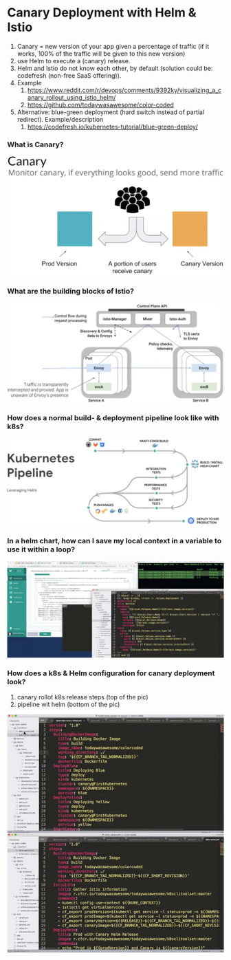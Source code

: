 # Canary Deployment with Helm & Istio
1. Canary = new version of your app given a percentage of traffic (if it works, 100% of the traffic will be given to this new version)
2. use Helm to execute a (canary) release.
3. Helm and Istio do not know each other, by default (solution could be: codefresh (non-free SaaS offering)).
4. Example
    1. https://www.reddit.com/r/devops/comments/9392ky/visualizing_a_canary_rollout_using_istio_helm/
    2. https://github.com/todaywasawesome/color-coded
5. Alternative: blue-green deployment (hard switch instead of partial redirect). Example/description
    1. https://codefresh.io/kubernetes-tutorial/blue-green-deploy/

### What is Canary?
<img src="canary.png" width="550px">

### What are the building blocks of Istio?
<img src="istio.png" width="550px">

### How does a normal build- & deployment pipeline look like with k8s?
<img src="k8s.pipeline.png" width="550px">

### In a helm chart, how can I save my local context in a variable to use it within a loop?
<img src="helm.variable.and.range.png" width="550px">

### How does a k8s & Helm configuration for canary deployment look?
1. canary rollot k8s release steps (top of the pic)
2. pipeline wit helm (bottom of the pic)

<img src="k8s_and_helm_cfg.png" width="550px">
